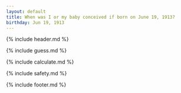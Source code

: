 ```yaml
---
layout: default
title: When was I or my baby conceived if born on June 19, 1913?
birthday: Jun 19, 1913
---
```


{% include header.md %}

{% include guess.md %}

{% include calculate.md %}

{% include safety.md %}

{% include footer.md %}



